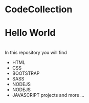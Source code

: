 # CodeCollection

<h1>Hello World</h1>
<br/>
In this repository you will find <br/>
<ul>
    <li>HTML</li>
    <li>CSS</li>
    <li>BOOTSTRAP</li>
    <li>SASS</li>
    <li>NODEJS</li>
    <li>NODEJS</li>
    <li>JAVASCRIPT projects and more ...</li>




</ul>
